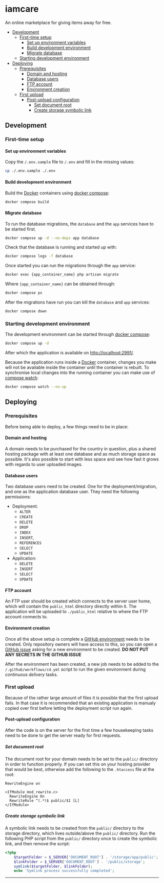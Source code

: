 # iamcare

An online marketplace for giving items away for free.

* [Development][]
  * [First-time setup][]
    * [Set up environment variables][]
    * [Build development environment][]
    * [Migrate database][]
  * [Starting development environment][]
* [Deploying][]
  * [Prerequisites][]
    * [Domain and hosting][]
    * [Database users][]
    * [FTP account][]
    * [Environment creation][]
  * [First upload][]
    * [Post-upload configuration][]
      * [Set document root][]
      * [Create storage symbolic link][]

## Development
[Development]: #development

### First-time setup
[First-time setup]: #first-time-setup

#### Set up environment variables
[Set up environment variables]: #set-up-environment-variables

Copy the `/.env.sample` file to `/.env` and fill in the missing values:

```sh
cp ./.env.sample ./.env
```

#### Build development environment
[Build development environment]: #build-development-environment

Build the [Docker][] containers using [docker compose][]:

```sh
docker compose build
```

#### Migrate database
[Migrate database]: #migrate-database

To run the database migrations,
the `database` and the `app` services have to be started first.

```sh
docker compose up -d --no-deps app database
```

Check that the database is running and started up with:

```sh
docker compose logs -f database
```

Once started you can run the migrations through the `app` service:

```sh
docker exec {app_container_name} php artisan migrate
```

Where `{app_container_name}` can be obtained through:

```sh
docker compose ps
```

After the migrations have run you can kill the `database` and `app` services:

```sh
docker compose down
```

### Starting development environment
[Starting development environment]: #starting-development-environment

The development environment can be started through [docker compose][]:

```sh
docker compose up -d
```

After which the application is available on [http://localhost:2991/][].

Because the application runs inside a [Docker][] container, changes you make
will not be available inside the container until the container is rebuilt. To
synchronise local changes into the running container you can make use of
[compose watch][]:

```sh
docker compose watch --no-up
```

## Deploying
[Deploying]: #deploying

### Prerequisites
[Prerequisites]: #prerequisites

Before being able to deploy, a few things need to be in place:

#### Domain and hosting
[Domain and hosting]: #domain-and-hosting

A domain needs to be purchased for the country in question, plus a shared
hosting package with at least one database and as much storage space as
possible. It's also possible to start with less space and see how fast it grows
with regards to user uploaded images.

#### Database users
[Database users]: #database-users

Two database users need to be created. One for the deployment/migration, and one
as the application database user. They need the following permissions:

* Deployment:
  * `ALTER`
  * `CREATE`
  * `DELETE`
  * `DROP`
  * `INDEX`
  * `INSERT`,
  * `REFERENCES`
  * `SELECT`
  * `UPDATE`
* Application:
  * `DELETE`
  * `INSERT`
  * `SELECT`
  * `UPDATE`

#### FTP account
[FTP account]: #ftp-account

An FTP user should be created which connects to the server user home, which will
contain the `public_html` directory directly within it. The application will be
uploaded to `./public_html` relative to where the FTP account connects to.

#### Environment creation
[Environment creation]: #environment-creation

Once all the above setup is complete a [GitHub environment][] needs to be
created. Only repository owners will have access to this, so you can open a
[GitHub issue][] asking for a new environment to be created.
**DO NOT PUT ANY SECRETS IN THE GITHUB ISSUE**

After the environment has been created, a new job needs to be added to the
`/.github/workflows/cd.yml` script to run the given environment during
_continuous delivery_ tasks.

### First upload
[First upload]: #first-upload

Because of the rather large amount of files it is possible that the first upload
fails. In that case it is recommended that an existing application is manualy
copied over first before letting the deployment script run again.

#### Post-upload configuration
[Post-upload configuration]: post-upload-configuration

After the code is on the server for the first time a few housekeeping tasks need
to be done to get the server ready for first requests.

##### Set document root
[Set document root]: #set-document-root

The document root for your domain needs to be set to the `public/` directory in
order to function properly. If you can set this on your hosting provider that
would be best, otherwise add the following to the `.htaccess` file at the root:

```apacheconf
RewriteEngine on

<IfModule mod_rewrite.c>
  RewriteEngine On
  RewriteRule ^(.*)$ public/$1 [L]
</IfModule>
```

##### Create storage symbolic link
[Create storage symbolic link]: #create-storage-symbolic-link

A symbolic link needs to be created from the `public/` directory to the storage
directory, which lives outside/above the `public/` directory. Run the following
PHP script from the `public/` directory once to create the symbolic link, and
then remove the script:

```php
<?php
    $targetFolder = $_SERVER['DOCUMENT_ROOT'] . '/storage/app/public';
    $linkFolder = $_SERVER['DOCUMENT_ROOT'] . '/public/storage';
    symlink($targetFolder, $linkFolder);
    echo 'Symlink process successfully completed';
```

---

[compose watch]: https://docs.docker.com/compose/how-tos/file-watch/
[Docker]: https://www.docker.com/
[docker compose]: https://docs.docker.com/compose/
[GitHub environment]: https://github.com/hvolschenk/iamcare/settings/environments
[GitHub issue]: https://github.com/hvolschenk/iamcare/issues
[http://localhost:2991/]: http://localhost:2991/
